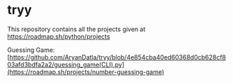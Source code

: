 # tryy
This repository contains all the projects given at https://roadmap.sh/python/projects

Guessing Game: [https://github.com/AryanDatla/tryy/blob/4e854cba40ed60368d0cb628cf803afd3bdfa2a2/guessing_game(CLI).py](https://roadmap.sh/projects/number-guessing-game)
